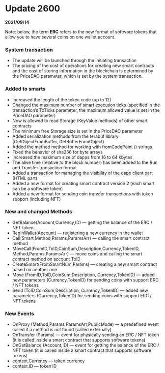 # Update 2600
**2021/09/14**

Note: below, the term **ERC** refers to the new format of software tokens  that allow you to have several coins on one wallet account.

### System transaction
* The update will be launched through the initiating transaction
* The pricing of the cost of operations for creating new smart contracts and the cost of storing information in the blockchain is determined by the PriceDAO parameter, which is set by the system transaction.

### Added to smarts
* Increased the length of the token code (up to 12)
* Changed the maximum number of smart execution ticks (specified in the transaction’s TxTicks parameter, the maximum allowed value is set in the PriceDAO parameter)
* Now is allowed to read Storage (KeyValue methods) of other smart contracts
* The minimum free Storage size is set in the PriceDAO parameter
* Added serialization methods from the terabuf library (GetObjectFromBuffer, GetBufferFromObject)
* Added the method method for working with fromCodePoint () strings
* Fixed the behavior of sha256 for byte arrays
* Increased the maximum size of dapps from 16 to 64 kbytes
* The alive time (relative to the block number) has been added to the Run and Transfer transaction format
* Added a transaction for managing the visibility of the dapp client part (HTML part)
* Added a new format for creating smart contract version 2 (each smart can be a software token)
* Added a new format for sending coin transfer transactions with token support (including NFT)

### New and changed Methods
* GetBalance(Account,Currency,ID) — getting the balance of the ERC / NFT token
* RegInWallet(Account) — registering a new currency in the wallet
* Call(Smart,Method,Params,ParamsArr) — calling the smart contract method
* MoveCall(FromID,ToID,CoinSum,Description,Currency,TokenID, Method,Params,ParamsArr) — move coins and calling the smart contract method on account ToID
* CreateSmart(FromSmartNum,Params) — creating a new smart contract based on another one
* Move (FromID,ToID,CoinSum,Description, Currency,TokenID) — added new parameters (Currency,TokenID) for sending coins with support ERC / NFT tokens
* Send (ToID,CoinSum,Description, Currency,TokenID) — added new parameters (Currency,TokenID) for sending coins with support ERC / NFT tokens

### New Events
* OnProxy (Method,Params,ParamsArr,PublicMode) — a predefined event called if a method is not found (called externally)
* OnTransfer (Params) — event for physically sending an ERC / NFT token (it is called inside a smart contract that supports software tokens)
* OnGetBalance (Account,ID) — event for getting the balance of the ERC / NFT token (it is called inside a smart contract that supports software tokens)
* context.Currency — token currency
* context.ID — token ID


